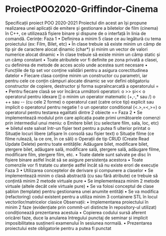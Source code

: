 # ProiectPOO2020-Griffindor-Cinema

Specificații proiect POO 2020-2021
Proiectul din acest an își propune realizarea unei aplicații de emitere și gestionare a biletelor de
film (cinema) în C++, ce utilizează fișiere binare și dispune de o interfață în linia de comandă.
Cerințe:
Faza 1
• Definirea a minim 5 clase ce au legătură cu tema proiectului (ex: Film, Bilet, etc)
• În clase trebuie să existe minim un câmp de tip șir de caractere alocat dinamic (char*) și minim un
vector de valori numerice alocat dinamic
• În clase trebuie să existe minim un câmp static și un câmp constant
• Toate atributele vor fi definite pe zona privată a clasei, cu definirea de metode de acces acolo unde
acestea sunt necesare
• Funcțiile de tip set vor conține validări pentru a asigura corectitudinea datelor
• Fiecare clasa conține minim un constructor cu parametri, iar pentru cele ce conțin câmpuri alocate
dinamic se vor defini obligatoriu constructor de copiere, destructor și forma supraîncarcată a
operatorului =
• Pentru fiecare clasă se vor încărca următorii operatori:
o >> și<<
o operatorul pentru idexare []
o minim un operator matematic (+,-,* sau /)
o ++ sau -- (cu cele 2 forme)
o operatorul cast (catre orice tip) explicit sau implicit
o operatorul pentru negatie !
o un operator conditional (<.>,=<,>=)
o operatorul pentru testarea egalitatii dintre 2 obiecte ==
Faza 2
• Se implementează modulul prin care aplicația poate primi următoarele comenzi prin intermediul
unui meniu:
o Emitere bilet (cu selectare film, sala, loc, etc) => biletul este salvat într-un fișier text pentru
a putea fi ulterior printat
o Situație locuri libere (afișare în consolă sau fișier text)
o Situație filme (ce filme rulează, la ce ore, în ce săli)
o Operații de tip CRUD (Create Read Update Delete) pentru toate entitățile: Adăugare bilet,
modificare bilet, ștergere bilet, adăugare sală, modificare sală, ștergere sală, adăugare
filme, modificare film, ștergere film, etc.
• Toate datele sunt salvate pe disc în fișiere binare astfel încât să se asigure persistența acestora
• Toate comenzile vor fi tratate cu atenție astfel încât să nu existe erori de execuție
Faza 3
• Utilizarea conceptelor de derivare și compunere a claselor
• Se implementează minim o clasă abstractă (cu sau fără atribute) ce trebuie să conțintă minim 2
metode virtuale pure
• Se implementeaza minim 2 metode virtuale (altele decât cele virtuale pure)
• Se va folosi conceptul de clase șablon (template) pentru gestionarea unei anumite entități
• Se va modifica (refactoring) codul existent pentru a utiliza minim 3 containere STL în locul
vectorilor/matricelor clasice
Observații:
• Implementarea proiectului în minim 2 faze (evidențiate prin commit-uri distincte în
repository-ul utilizat) condiționează prezentarea acestuia
• Copierea codului sursă aferent oricărei faze, duce la anularea întregului punctaj de seminar
și implicit imposibilitatea susținerii examenului în sesiunea normală.
• Prezentarea proiectului este obligatorie pentru a putea fi punctat
